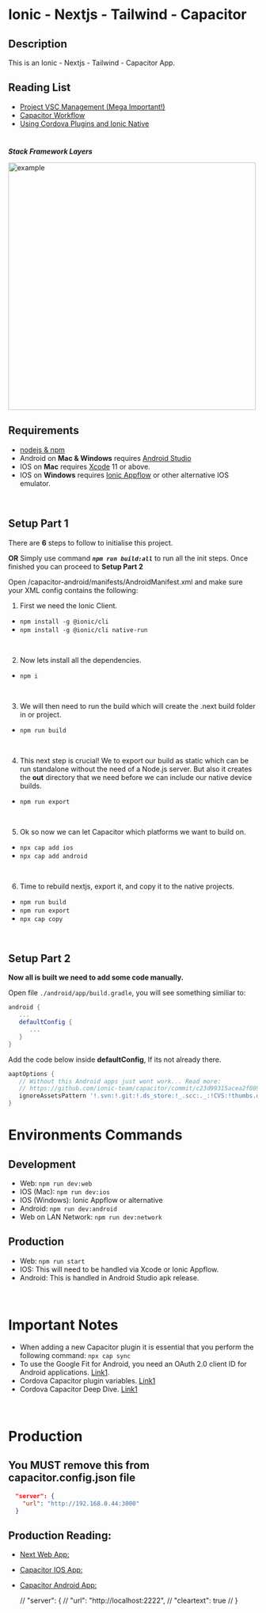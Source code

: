 # **Ionic - Nextjs - Tailwind - Capacitor**

## **Description**

This is an Ionic - Nextjs - Tailwind - Capacitor App.

## Reading List

- [Project VSC Management (Mega Important!)](https://capacitorjs.com/docs/cordova#native-project-management)
- [Capacitor Workflow](https://capacitorjs.com/docs/basics/workflow)
- [Using Cordova Plugins and Ionic Native](https://capacitorjs.com/docs/cordova/using-cordova-plugins)

#

**_Stack Framework Layers_**

<img src="https://user-images.githubusercontent.com/24437988/112493886-739b0d80-8d7a-11eb-8dc4-158c3938fb99.png" alt="example" width="500"/>

## **Requirements**

- [nodejs & npm](https://nodejs.org/en/)
- Android on **Mac & Windows** requires [Android Studio](https://developer.android.com/studio)
- IOS on **Mac** requires [Xcode](https://developer.apple.com/xcode/) 11 or above.
- IOS on **Windows** requires [Ionic Appflow](https://ionic.io/appflow) or other alternative IOS emulator.

</br>

## **Setup Part 1**

There are **6** steps to follow to initialise this project.

**OR** Simply use command **_`npm run build:all`_** to run all the init steps. Once finished you can proceed to **Setup Part 2**

Open /capacitor-android/manifests/AndroidManifest.xml and make sure your XML config contains the following:

1. First we need the Ionic Client.

- `npm install -g @ionic/cli`
- `npm install -g @ionic/cli native-run`

</br>

2. Now lets install all the dependencies.

- `npm i`

</br>

3. We will then need to run the build which will create the .next build folder in or project.

- `npm run build`

</br>

4. This next step is crucial!
   We to export our build as static which can be run standalone without the need of a Node.js server.
   But also it creates the **out** directory that we need before we can include our native device builds.

- `npm run export`

</br>

5. Ok so now we can let Capacitor which platforms we want to build on.

- `npx cap add ios`
- `npx cap add android`

</br>

6. Time to rebuild nextjs, export it, and copy it to the native projects.

- `npm run build`
- `npm run export`
- `npx cap copy`

</br>

## Setup Part 2

**Now all is built we need to add some code manually.**

Open file `./android/app/build.gradle`, you will see something similiar to:

```gradle
android {
   ...
   defaultConfig {
      ...
   }
}
```

Add the code below inside **defaultConfig**, If its not already there.

```gradle
aaptOptions {
   // Without this Android apps just wont work... Read more:
   // https://github.com/ionic-team/capacitor/commit/c23d99315acea2f0894e5ff8a08dd42a867b2982
   ignoreAssetsPattern '!.svn:!.git:!.ds_store:!_.scc:._:!CVS:!thumbs.db:!picasa.ini:!*~'
}
```

# Environments Commands

## Development

- Web: `npm run dev:web`
- IOS (Mac): `npm run dev:ios`
- IOS (Windows): Ionic Appflow or alternative
- Android: `npm run dev:android`
- Web on LAN Network: `npm run dev:network`

## Production

- Web: `npm run start`
- IOS: This will need to be handled via Xcode or Ionic Appflow.
- Android: This is handled in Android Studio apk release.

</br>

# **Important Notes**

- When adding a new Capacitor plugin it is essential that you perform the following command: `npx cap sync`
- To use the Google Fit for Android, you need an OAuth 2.0 client ID for Android applications. [Link1](https://developers.google.com/fit/android/get-api-key).
- Cordova Capacitor plugin variables. [Link1](https://www.joshmorony.com/using-cordova-plugins-that-require-install-variables-with-capacitor/)
- Cordova Capacitor Deep Dive. [Link1](https://www.joshmorony.com/migrating-cordova-plugins-to-capacitor-android/)

</br>

# **Production**

## You MUST remove this from **capacitor.config.json** file

```json
  "server": {
    "url": "http://192.168.0.44:3000"
  }
```

## Production Reading:

- [Next Web App:](https://nextjs.org/docs/api-reference/cli#production)
- [Capacitor IOS App:](https://capacitorjs.com/docs/getting-started/dependencies#ios-development)
- [Capacitor Android App:](https://capacitorjs.com/docs/getting-started/dependencies#android-development)

  // "server": {
  // "url": "http://localhost:2222",
  // "cleartext": true
  // }
